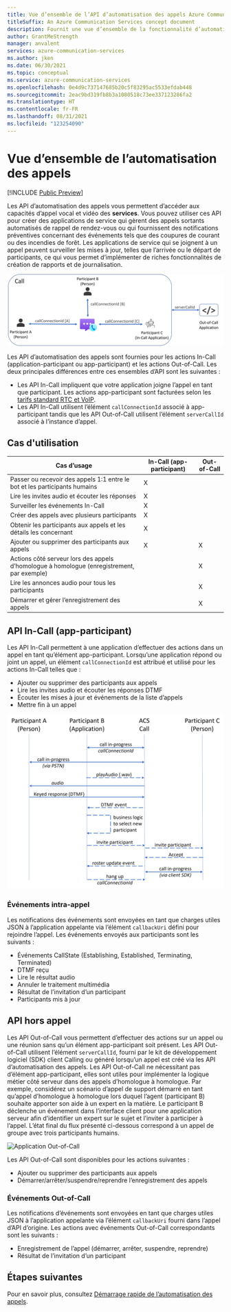 ```yaml
---
title: Vue d’ensemble de l’API d’automatisation des appels Azure Communication Services
titleSuffix: An Azure Communication Services concept document
description: Fournit une vue d’ensemble de la fonctionnalité d’automatisation des appels et des API associées.
author: GrantMeStrength
manager: anvalent
services: azure-communication-services
ms.author: jken
ms.date: 06/30/2021
ms.topic: conceptual
ms.service: azure-communication-services
ms.openlocfilehash: 0e4d9c737147685b20c5f83295ac5533efdab448
ms.sourcegitcommit: 2eac9bd319fb8b3a1080518c73ee337123286fa2
ms.translationtype: HT
ms.contentlocale: fr-FR
ms.lasthandoff: 08/31/2021
ms.locfileid: "123254090"
---
```

# <a name="call-automation-overview"></a>Vue d’ensemble de l’automatisation des appels

[!INCLUDE [Public Preview](../../includes/public-preview-include-document.md)]

Les API d’automatisation des appels vous permettent d’accéder aux capacités d’appel vocal et vidéo des **services**. Vous pouvez utiliser ces API pour créer des applications de service qui gèrent des appels sortants automatisés de rappel de rendez-vous ou qui fournissent des notifications préventives concernant des événements tels que des coupures de courant ou des incendies de forêt. Les applications de service qui se joignent à un appel peuvent surveiller les mises à jour, telles que l’arrivée ou le départ de participants, ce qui vous permet d’implémenter de riches fonctionnalités de création de rapports et de journalisation.

![Applications In-Call et Out-of-Call](../media/call-automation-apps.png)

Les API d’automatisation des appels sont fournies pour les actions In-Call (application-participant ou app-participant) et les actions Out-of-Call. Les deux principales différences entre ces ensembles d’API sont les suivantes :
- Les API In-Call impliquent que votre application joigne l’appel en tant que participant. Les actions app-participant sont facturées selon les [tarifs standard RTC et VoIP](https://azure.microsoft.com/pricing/details/communication-services/).
- Les API In-Call utilisent l’élément `callConnectionId` associé à app-participant tandis que les API Out-of-Call utilisent l’élément `serverCallId` associé à l’instance d’appel. 

## <a name="use-cases"></a>Cas d'utilisation
| Cas d’usage                                                       | In-Call (app-participant) | Out-of-Call   |
| ---------------------------------------------------------------| ------------------------- | ------------- |
| Passer ou recevoir des appels 1:1 entre le bot et les participants humains  | X                         |               |
| Lire les invites audio et écouter les réponses                    | X                         |               |
| Surveiller les événements In-Call                                         | X                         |               |
| Créer des appels avec plusieurs participants                        | X                         |               |
| Obtenir les participants aux appels et les détails les concernant                  | X                         |               |
| Ajouter ou supprimer des participants aux appels                                | X                         | X             |
| Actions côté serveur lors des appels d’homologue à homologue (enregistrement, par exemple)     |                           | X             |
| Lire les annonces audio pour tous les participants                   |                           | X             |
| Démarrer et gérer l’enregistrement des appels                                |                           | X             |

## <a name="in-call-app-participant-apis"></a>API In-Call (app-participant)

Les API In-Call permettent à une application d’effectuer des actions dans un appel en tant qu’élément app-participant. Lorsqu’une application répond ou joint un appel, un élément `callConnectionId` est attribué et utilisé pour les actions In-Call telles que :
- Ajouter ou supprimer des participants aux appels
- Lire les invites audio et écouter les réponses DTMF
- Écouter les mises à jour et événements de la liste d’appels
- Mettre fin à un appel

![Application In-Call](../media/call-automation-in-call.png)

### <a name="in-call-events"></a>Événements intra-appel
Les notifications des événements sont envoyées en tant que charges utiles JSON à l’application appelante via l’élément `callbackUri` défini pour rejoindre l’appel. Les événements envoyés aux participants sont les suivants :
- Événements CallState (Establishing, Established, Terminating, Terminated)
- DTMF reçu
- Lire le résultat audio
- Annuler le traitement multimédia
- Résultat de l’invitation d’un participant
- Participants mis à jour

## <a name="out-of-call-apis"></a>API hors appel
Les API Out-of-Call vous permettent d’effectuer des actions sur un appel ou une réunion sans qu’un élément app-participant soit présent. Les API Out-of-Call utilisent l’élément `serverCallId`, fourni par le kit de développement logiciel (SDK) client Calling ou généré lorsqu’un appel est créé via les API d’automatisation des appels. Les API Out-of-Call ne nécessitant pas d’élément app-participant, elles sont utiles pour implémenter la logique métier côté serveur dans des appels d’homologue à homologue. Par exemple, considérez un scénario d’appel de support démarré en tant qu’appel d’homologue à homologue lors duquel l’agent (participant B) souhaite apporter son aide à un expert en la matière. Le participant B déclenche un événement dans l’interface client pour une application serveur afin d’identifier un expert sur le sujet et l’inviter à participer à l’appel. L’état final du flux présenté ci-dessous correspond à un appel de groupe avec trois participants humains.

![Application Out-of-Call](../media/call-automation-out-of-call.png)

Les API Out-of-Call sont disponibles pour les actions suivantes :
- Ajouter ou supprimer des participants aux appels
- Démarrer/arrêter/suspendre/reprendre l’enregistrement des appels
                                                       
### <a name="out-of-call-events"></a>Événements Out-of-Call
Les notifications d’événements sont envoyées en tant que charges utiles JSON à l’application appelante via l’élément `callbackUri` fourni dans l’appel d’API d’origine. Les actions avec événements Out-of-Call correspondants sont les suivants :
- Enregistrement de l’appel (démarrer, arrêter, suspendre, reprendre)
- Résultat de l’invitation d’un participant

## <a name="next-steps"></a>Étapes suivantes
Pour en savoir plus, consultez [Démarrage rapide de l’automatisation des appels](../../quickstarts/voice-video-calling/call-automation-api-sample.md).

